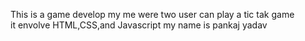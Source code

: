 This is a game develop my me were two user can play a tic tak game  
it envolve HTML,CSS,and Javascript
my name is pankaj yadav

